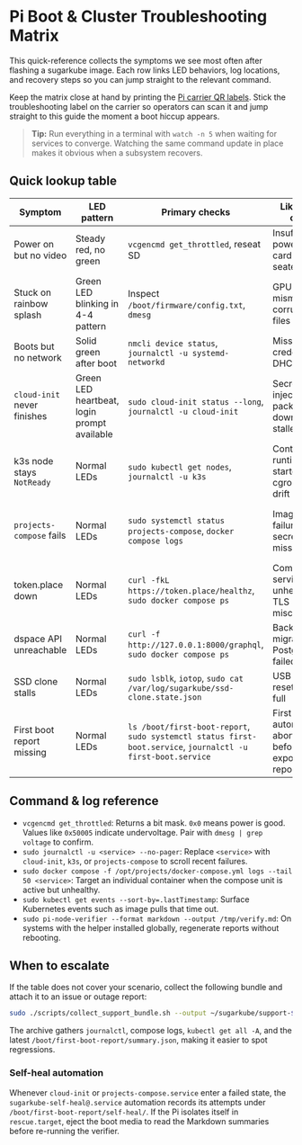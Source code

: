 # Pi Boot & Cluster Troubleshooting Matrix

This quick-reference collects the symptoms we see most often after flashing a
sugarkube image. Each row links LED behaviors, log locations, and recovery
steps so you can jump straight to the relevant command.

Keep the matrix close at hand by printing the [Pi carrier QR labels](./pi_carrier_qr_labels.md).
Stick the troubleshooting label on the carrier so operators can scan it and jump straight to this
guide the moment a boot hiccup appears.

> **Tip:** Run everything in a terminal with `watch -n 5` when waiting for
> services to converge. Watching the same command update in place makes it
> obvious when a subsystem recovers.

## Quick lookup table

| Symptom | LED pattern | Primary checks | Likely root cause | Recommended fix |
| --- | --- | --- | --- | --- |
| Power on but no video | Steady red, no green | `vcgencmd get_throttled`, reseat SD | Insufficient power or SD card not seated | Swap power supply, reinsert SD/SSD, confirm `lsblk` shows the boot media. |
| Stuck on rainbow splash | Green LED blinking in 4-4 pattern | Inspect `/boot/firmware/config.txt`, `dmesg` | GPU firmware mismatch or corrupt boot files | Reflash boot partition, copy `/boot/firmware` from fresh release, rerun verifier. |
| Boots but no network | Solid green after boot | `nmcli device status`, `journalctl -u systemd-networkd` | Missing Wi-Fi credentials or DHCP failure | Re-run `install_sugarkube_image.sh` with `--secrets`, verify router DHCP, check cable. |
| `cloud-init` never finishes | Green LED heartbeat, login prompt available | `sudo cloud-init status --long`, `journalctl -u cloud-init` | Secret injection or package download stalled | Self-heal retries run automatically; inspect `/boot/first-boot-report/self-heal/` for journal captures, then `sudo cloud-init clean`, fix network, rerun verifier. |
| k3s node stays `NotReady` | Normal LEDs | `sudo kubectl get nodes`, `journalctl -u k3s` | Container runtime not started or cgroup config drift | Reboot once, then inspect `/var/log/syslog` for `containerd`; run `sudo systemctl restart k3s`. |
| `projects-compose` fails | Normal LEDs | `sudo systemctl status projects-compose`, `docker compose logs` | Image pull failures or secrets missing | Self-heal will retry pulls and restart the stack; review `/boot/first-boot-report/self-heal/` for captured logs, fix secrets, then run `sudo systemctl restart projects-compose`. |
| token.place down | Normal LEDs | `curl -fkL https://token.place/healthz`, `sudo docker compose ps` | Compose service unhealthy or TLS misconfigured | Restart compose stack, check `docker compose logs token.place`, trust anchors under `/etc/ssl`. |
| dspace API unreachable | Normal LEDs | `curl -f http://127.0.0.1:8000/graphql`, `sudo docker compose ps` | Background migrations or Postgres init failed | Tail `docker compose logs dspace`, confirm `postgres` container ready, rerun migrations. |
| SSD clone stalls | Normal LEDs | `sudo lsblk`, `iotop`, `sudo cat /var/log/sugarkube/ssd-clone.state.json` | USB bridge resets or disk full | Re-seat USB/SATA cable, ensure target larger than source, rerun `scripts/ssd_clone.py --resume`. |
| First boot report missing | Normal LEDs | `ls /boot/first-boot-report`, `sudo systemctl status first-boot.service`, `journalctl -u first-boot.service` | First-boot automation aborted before exporting reports | Re-run `sudo systemctl start first-boot.service` or `sudo /usr/local/bin/pi_node_verifier.sh --log /boot/first-boot-report.txt`. |

## Command & log reference

- `vcgencmd get_throttled`: Returns a bit mask. `0x0` means power is good. Values like
  `0x50005` indicate undervoltage. Pair with `dmesg | grep voltage` to confirm.
- `sudo journalctl -u <service> --no-pager`: Replace `<service>` with `cloud-init`,
  `k3s`, or `projects-compose` to scroll recent failures.
- `sudo docker compose -f /opt/projects/docker-compose.yml logs --tail 50 <service>`:
  Target an individual container when the compose unit is active but unhealthy.
- `sudo kubectl get events --sort-by=.lastTimestamp`: Surface Kubernetes events
  such as image pulls that time out.
- `sudo pi-node-verifier --format markdown --output /tmp/verify.md`: On systems
  with the helper installed globally, regenerate reports without rebooting.

## When to escalate

If the table does not cover your scenario, collect the following bundle and
attach it to an issue or outage report:

```bash
sudo ./scripts/collect_support_bundle.sh --output ~/sugarkube/support-$(date +%Y%m%d).tar.gz
```

The archive gathers `journalctl`, compose logs, `kubectl get all -A`, and the
latest `/boot/first-boot-report/summary.json`, making it easier to spot regressions.

### Self-heal automation

Whenever `cloud-init` or `projects-compose.service` enter a failed state, the
`sugarkube-self-heal@.service` automation records its attempts under
`/boot/first-boot-report/self-heal/`. If the Pi isolates itself in
`rescue.target`, eject the boot media to read the Markdown summaries before
re-running the verifier.
